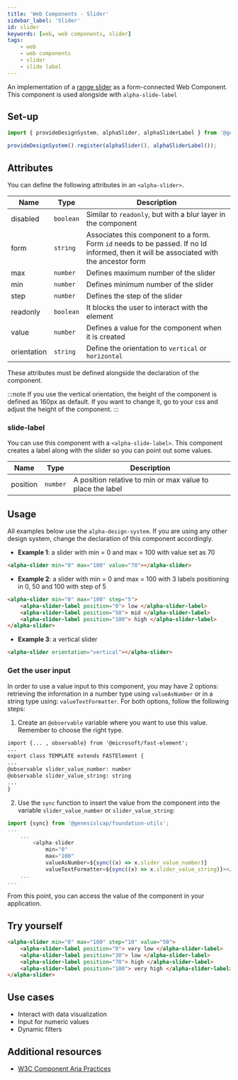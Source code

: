 ```yaml
---
title: 'Web Components - Slider'
sidebar_label: 'Slider'
id: slider
keywords: [web, web components, slider]
tags:
    - web
    - web components
    - slider
    - slide label
---
```


An implementation of a [range slider](https://developer.mozilla.org/en-US/docs/Web/HTML/Element/Input/range) as a form-connected Web Component. This component is used alongside with
`alpha-slide-label`

## Set-up

```ts
import { provideDesignSystem, alphaSlider, alphaSliderLabel } from '@genesislcap/alpha-design-system';

provideDesignSystem().register(alphaSlider(), alphaSliderLabel());
```
## Attributes

You can define the following attributes in an `<alpha-slider>`.

| Name        | Type      | Description                                                   |
|-------------|-----------|---------------------------------------------------------------|
| disabled    | `boolean` | Similar to `readonly`, but with a blur layer in the component |
| form        | `string`  | Associates this component to a form. Form `id` needs to be passed. If no Id informed, then it will be associated with the ancestor form |
| max         | `number`  | Defines maximum number of the slider                          |
| min         | `number`  | Defines minimum number of the slider                          |
| step        | `number`  | Defines the step of the slider                                |
| readonly    | `boolean` | It blocks the user to interact with the element               |
| value       | `number`  | Defines a value for the component when it is created          |
| orientation | `string`  | Define the orientation to `vertical` or `horizontal`          |

These attributes must be defined alongside the declaration of the component.

:::note
If you use the vertical orientation, the height of the component is defined as 160px as default. If you want to change it,
go to your css and adjust the height of the component.
:::

### slide-label
You can use this component with a `<alpha-slide-label>`. This component creates a label along with the slider so you
can point out some values.

| Name     | Type     | Description                                                |
|----------|----------|------------------------------------------------------------|
| position | `number` | A position relative to min or max value to place the label |

## Usage
All examples below use the `alpha-design-system`. If you are using any other design system, change the declaration
of this component accordingly.

- **Example 1**: a slider with min = 0 and max = 100 with value set as 70
```html title="Example 1"
<alpha-slider min="0" max="100" value="70"></alpha-slider>
```
- **Example 2**: a slider with min = 0 and max = 100 with 3 labels positioning in 0, 50 and 100 with step of 5
```html title="Example 2"
<alpha-slider min="0" max="100" step="5">
    <alpha-slider-label position="0"> low </alpha-slider-label>
    <alpha-slider-label position="50"> mid </alpha-slider-label>
    <alpha-slider-label position="100"> high </alpha-slider-label>
</alpha-slider>
```
- **Example 3**: a vertical slider
```html title="Example 3"
<alpha-slider orientation="vertical"></alpha-slider>
```

### Get the user input
In order to use a value input to this component, you may have 2 options: retrieving the information in a number type using `valueAsNumber` or in
a string type using: `valueTextFormatter`. For both options, follow the following steps:

1. Create an `@observable` variable where you want to use this value. Remember to choose the right type.

```html {1,5,6}
import {... , observable} from '@microsoft/fast-element';
...
export class TEMPLATE extends FASTElement {
...
@observable slider_value_number: number
@observable slider_value_string: string
...
}
```

2. Use the `sync` function to insert the value from the component into the variable `slider_value_number` or `slider_value_string`:

```typescript tile="Example 4" {1,7,8}
import {sync} from '@genesislcap/foundation-utils';
...
    ...
        <alpha-slider 
            min="0" 
            max="100" 
            valueAsNumber=${sync((x) => x.slider_value_number)} 
            valueTextFormatter=${sync((x) => x.slider_value_string)}></alpha-slider>
    ...
...    
```

From this point, you can access the value of the component in your application.

## Try yourself

```html title="try yourself" live
<alpha-slider min="0" max="100" step="10" value="50">
    <alpha-slider-label position="0"> very low </alpha-slider-label>
    <alpha-slider-label position="30"> low </alpha-slider-label>
    <alpha-slider-label position="70"> high </alpha-slider-label>
    <alpha-slider-label position="100"> very high </alpha-slider-label>
</alpha-slider>
```

## Use cases

- Interact with data visualization
- Input for numeric values
- Dynamic filters

## Additional resources

- [W3C Component Aria Practices](https://w3c.github.io/aria-practices/#slider)
